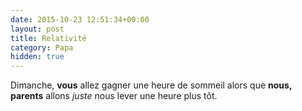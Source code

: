 ```yaml
---
date: 2015-10-23 12:51:34+00:00
layout: post
title: Relativité
category: Papa
hidden: true
---
```


Dimanche, **vous** allez gagner une heure de sommeil alors que **nous, parents** allons _juste_ nous lever une heure plus tôt.
